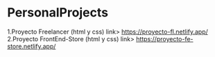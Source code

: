 # PersonalProjects
1.Proyecto Freelancer (html y css)
link> https://proyecto-fl.netlify.app/
2.Proyecto FrontEnd-Store (html y css)
link> https://proyecto-fe-store.netlify.app/
